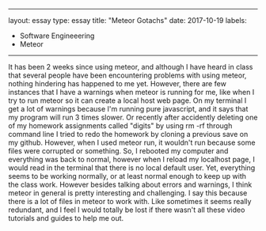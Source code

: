 
---
layout: essay
type: essay
title: "Meteor Gotachs" 
date: 2017-10-19
labels:
  - Software Engineeering 
  - Meteor 
---

  It has been 2 weeks since using meteor, and although I have heard in class that several people have been encountering problems with using meteor, nothing hindering has happened to me yet. 
  However, there are few instances that I have a warnings when meteor is running for me, like when I try to run meteor so it can create a local host web page. On my terminal I get a lot of warnings because I'm running pure javascript, and it says that my program will run 3 times slower. Or recently after accidently deleting one of my homework assignments called "digits" by using rm -rf through command line I tried to redo the homework by cloning a previous save on my github. However, when I used meteor run, it wouldn't run because some files were corrupted or something. So, I rebooted my computer and everything was back to normal, however when I reload my localhost page, I would read in the terminal that there is no local default user. Yet, everything seems to be working normally, or at least normal enough to keep up with the class work. 
   However besides talking about errors and warnings, I think meteor in general is pretty interesting and challenging. I say this because there is a lot of files in meteor to work with. Like sometimes it seems really redundant, and I feel I would totally be lost if there wasn't all these video tutorials and guides to help me out. 
